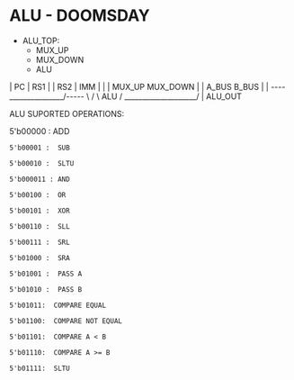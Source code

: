 # ALU - DOOMSDAY
- ALU_TOP:
	- MUX_UP
	- MUX_DOWN
	- ALU


| PC |  RS1  |  |  RS2  |  IMM  |
     |                  |
   MUX_UP           MUX_DOWN
     |                  |
   A_BUS              B_BUS
     |                  |
    ----\_______________/-----
    \                        /
     \         ALU          /
      \____________________/
                |
              ALU_OUT



ALU SUPORTED OPERATIONS: 

   5'b00000 :   ADD
           
    5'b00001 :  SUB
                
    5'b00010 :  SLTU                 
        
    5'b000011 : AND
        
    5'b00100 :  OR
        
    5'b00101 :  XOR
        
    5'b00110 :  SLL
        
    5'b00111 :  SRL
     
    5'b01000 :  SRA
        
    5'b01001 :  PASS A
        
    5'b01010 :  PASS B

    5'b01011:  COMPARE EQUAL 
    
    5'b01100:  COMPARE NOT EQUAL
    
    5'b01101:  COMPARE A < B
    
    5'b01110:  COMPARE A >= B

    5'b01111:  SLTU                 
